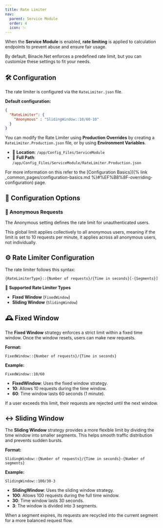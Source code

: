 ```yaml
---
title: Rate Limiter
nav:
  parent: Service Module
  order: 4
  icon: 📉
---
```



When the **Service Module** is enabled, **rate limiting** is applied to calculation endpoints 
to prevent abuse and ensure fair usage. 

By default, Binacle.Net enforces a predefined rate limit, but you can customize these settings to fit your needs.

## 🛠️ Configuration
The rate limiter is configured via the `RateLimiter.json` file.

**Default configuration:**
```json
{
  "RateLimiter": {
    "Anonymous" : "SlidingWindow::10/60-10"
  }
}
```

You can modify the Rate Limiter using **Production Overrides** by creating a `RateLimiter.Production.json`
file, or by using **Environment Variables**.
- 📁 **Location**: `/app/Config_Files/ServiceModule`
- 📌 **Full Path**: `/app/Config_Files/ServiceModule/RateLimiter.Production.json`

For more information on this refer to the
[Configuration Basics]({% link _common_pages/configuration-basics.md %}#%EF%B8%8F-overriding-configuration) page.

## 🔧 Configuration Options

### 👤 Anonymous Requests
The Anonymous setting defines the rate limit for unauthenticated users.

This global limit applies collectively to all anonymous users, meaning if the limit is set to 10 requests per minute,
it applies across all anonymous users, not individually.

## ⚙️ Rate Limiter Configuration
The rate limiter follows this syntax:
```text
{RateLimiterType}::{Number of requests}/{Time in seconds}[-{Segments}]
```

🔑 **Supported Rate Limiter Types**
- **Fixed Window** (`FixedWindow`)
- **Sliding Window** (`SlidingWindow`)


## 🕰️ Fixed Window
The **Fixed Window** strategy enforces a strict limit within a fixed time window. 
Once the window resets, users can make new requests.

**Format:**
```text
FixedWindow::{Number of requests}/{Time in seconds}
```

**Example:**
```text
FixedWindow::10/60
```

- **FixedWindow**: Uses the fixed window strategy.
- **10**: Allows 10 requests during the time window.
- **60**: Time window lasts 60 seconds (1 minute).

If a user exceeds this limit, their requests are rejected until the next window.

## ↔️ Sliding Window
The **Sliding Window** strategy provides a more flexible limit by dividing the time window into smaller segments. 
This helps smooth traffic distribution and prevents sudden bursts.

**Format:**
```text
SlidingWindow::{Number of requests}/{Time in seconds}-{Number of segments}
```

**Example:**
```text
SlidingWindow::100/30-3
```

- **SlidingWindow**: Uses the sliding window strategy.
- **100**: Allows 100 requests during the full time window.
- **30**: Time window lasts 30 seconds.
- **3**: The window is divided into 3 segments.

When a segment expires, its requests are recycled into the current segment for a more balanced request flow.
